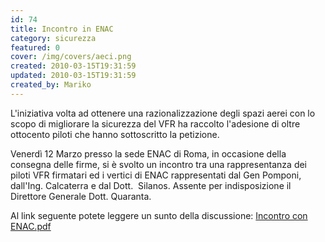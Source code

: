 ```yaml
---
id: 74
title: Incontro in ENAC
category: sicurezza
featured: 0
cover: /img/covers/aeci.png
created: 2010-03-15T19:31:59
updated: 2010-03-15T19:31:59
created_by: Mariko
---
```


L'iniziativa volta ad ottenere una razionalizzazione degli spazi aerei con lo scopo di migliorare la sicurezza del VFR ha raccolto l'adesione di oltre ottocento piloti che hanno sottoscritto la petizione.

Venerdì 12 Marzo presso la sede ENAC di Roma, in occasione della consegna delle firme, si è svolto un incontro tra una rappresentanza dei piloti VFR firmatari ed i vertici di ENAC rappresentati dal Gen Pomponi, dall'Ing. Calcaterra e dal Dott.  Silanos. Assente per indisposizione il Direttore Generale Dott. Quaranta.

Al link seguente potete leggere un sunto della discussione:
<a href="http://www.galbiaflex.com/mariko/Incontro%20con%20ENAC.pdf" target="_blank">Incontro con ENAC.pdf</a>
